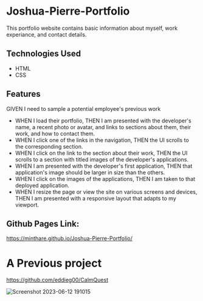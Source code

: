 # Joshua-Pierre-Portfolio
This portfolio website contains basic information about myself, work experiance, and contact details.

## Technologies Used
* HTML
* CSS

## Features
GIVEN I need to sample a potential employee's previous work
* WHEN I load their portfolio,
THEN I am presented with the developer's name, a recent photo or avatar, and links to sections about them, their work, and how to contact them.
* WHEN I click one of the links in the navigation,
THEN the UI scrolls to the corresponding section.
* WHEN I click on the link to the section about their work,
THEN the UI scrolls to a section with titled images of the developer's applications.
* WHEN I am presented with the developer's first application,
THEN that application's image should be larger in size than the others.
* WHEN I click on the images of the applications,
THEN I am taken to that deployed application.
* WHEN I resize the page or view the site on various screens and devices,
THEN I am presented with a responsive layout that adapts to my viewport.

## Github Pages Link:
https://minthare.github.io/Joshua-Pierre-Portfolio/

# A Previous project 
https://github.com/eddieg00/CalmQuest

![Screenshot 2023-06-12 191015](https://github.com/Minthare/Joshua-Pierre-Portfolio/assets/119153351/aa886533-3314-410e-924a-27b16a2360c7)
